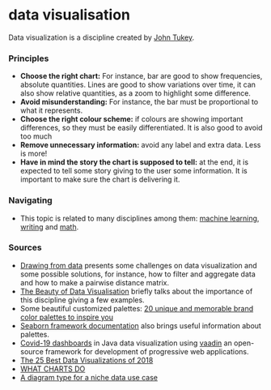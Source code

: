 # data visualisation

Data visualization is a discipline created by [John Tukey](https://en.wikipedia.org/wiki/John_Tukey).

### Principles

* **Choose the right chart:** For instance, bar are good to show frequencies, absolute quantities. Lines are good to show variations over time, it can also show relative quantities, as a zoom to highlight some difference.
* **Avoid misunderstanding:** For instance, the bar must be proportional to what it represents.
* **Choose the right colour scheme:** if colours are showing important differences, so they must be easily differentiated. It is also good to avoid too much
* **Remove unnecessary information:** avoid any label and extra data. Less is more!
* **Have in mind the story the chart is supposed to tell:** at the end, it is expected to tell some story giving to the user some information. It is important to make sure the chart is delivering it.

### Navigating

* This topic is related to many disciplines among them: [machine learning](machine-learning.md), [writing](../language/writing.md) and [math](math.md).

### Sources

* [Drawing from data](https://www.drawingfromdata.com/) presents some challenges on data visualization and some possible solutions, for instance, how to filter and aggregate data and how to make a pairwise distance matrix.
* [The Beauty of Data Visualisation](https://medium.com/the-outlier/the-beauty-of-data-visualisation-976e2f96929c) briefly talks about the importance of this discipline giving a few examples.
* Some beautiful customized palettes: [20 unique and memorable brand color palettes to inspire you](https://www.canva.com/learn/brand-color-palette/)
* [Seaborn framework documentation](https://seaborn.pydata.org/tutorial/color_palettes.html) also brings useful information about palettes.
* [Covid-19 dashboards](https://dzone.com/articles/how-to-build-a-coronavirus-dashboard-in-java?edition=597295) in Java data visualization using [vaadin](https://vaadin.com/) an open-source framework for development of progressive web applications.
* [The 25 Best Data Visualizations of 2018](https://towardsdatascience.com/the-25-best-data-visualizations-of-2018-93643f0aad04)
* [WHAT CHARTS DO](https://medium.com/nightingale/what-charts-do-48ed96f70a74)
* [A diagram type for a niche data use case](https://medium.yaay.ch/a-diagram-type-for-a-niche-data-use-case-56114a5e8abf)

